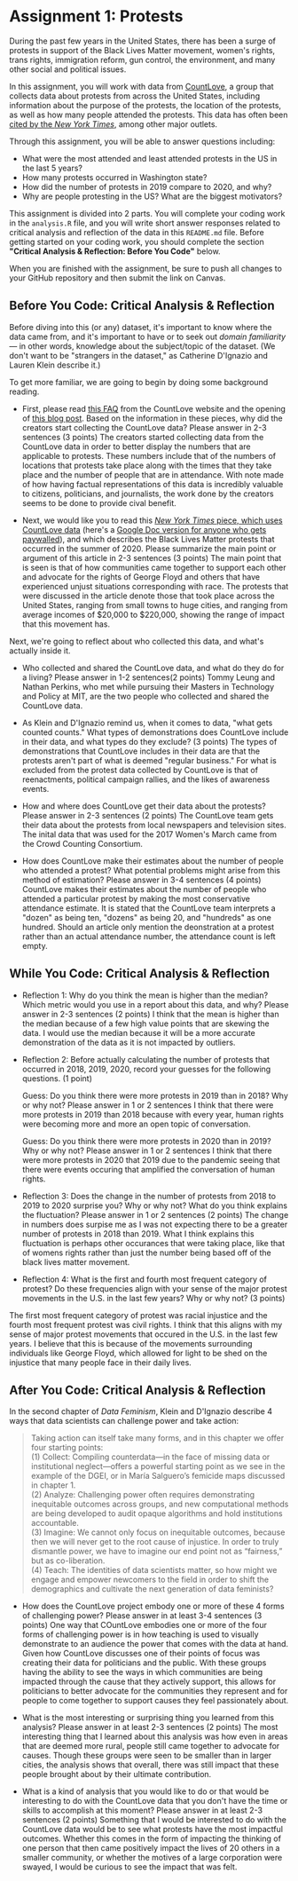 # Assignment 1: Protests

During the past few years in the United States, there has been a surge of protests in support of the Black Lives Matter movement, women's rights, trans rights, immigration reform, gun control, the environment, and many other social and political issues.

In this assignment, you will work with data from [CountLove](https://countlove.org/), a group that collects data about protests from across the United States, including information about the purpose of the protests, the location of the protests, as well as how many people attended the protests. This data has often been [cited by the *New York Times*](https://www.nytimes.com/2020/08/28/us/black-lives-matter-protest.html), among other major outlets.

Through this assignment, you will be able to answer questions including:
- What were the most attended and least attended protests in the US in the last 5 years?
- How many protests occurred in Washington state?
- How did the number of protests in 2019 compare to 2020, and why?
- Why are people protesting in the US? What are the biggest motivators?


This assignment is divided into 2 parts. You will complete your coding work in the `analysis.R` file, and you will write short answer responses related to critical analysis and reflection of the data in this `README.md` file. Before getting started on your coding work, you should complete the section **"Critical Analysis & Reflection: Before You Code"** below.

When you are finished with the assignment, be sure to push all changes to your GitHub repository and then submit the link on Canvas.

## Before You Code: Critical Analysis & Reflection

Before diving into this (or any) dataset, it's important to know where the data came from, and it's important to have or to seek out _domain familiarity_ — in other words, knowledge about the subject/topic of the dataset. (We don't want to be "strangers in the dataset," as Catherine D'Ignazio and Lauren Klein describe it.)

To get more familiar, we are going to begin by doing some background reading.

- First, please read [this FAQ](https://countlove.org/faq.html) from the CountLove website and the opening of [this blog post](https://www.tommyleung.com/countLove/index.htm). Based on the information in these pieces, why did the creators start collecting the CountLove data? Please answer in 2-3 sentences (3 points)
The creators started collecting data from the CountLove data in order to better display the numbers that are applicable to protests. These numbers include that of the numbers of locations that protests take place along with the times that they take place and the number of people that are in attendance. With note made of how having factual representations of this data is incredibly valuable to citizens, politicians, and journalists, the work done by the creators seems to be done to provide cival benefit. 

- Next, we would like you to read this [*New York Times* piece, which uses CountLove data](https://www.nytimes.com/interactive/2020/06/13/us/george-floyd-protests-cities-photos.html) (here's a [Google Doc version for anyone who gets paywalled](https://docs.google.com/document/d/1sdjFsA5csYuH4plNEEk7WXT77K5h5ZuyW05CBwYdk6A/edit?usp=sharing)), and which describes the Black Lives Matter protests that occurred in the summer of 2020. Please summarize the main point or argument of this article in 2-3 sentences (3 points)
The main point that is seen is that of how communities came together to support each other and advocate for the rights of George Floyd and others that have experienced unjust situations corresponding with race. The protests that were discussed in the article denote those that took place across the United States, ranging from small towns to huge cities, and ranging from average incomes of $20,000 to $220,000, showing the range of impact that this movement has. 
  

Next, we're going to reflect about who collected this data, and what's actually inside it.

- Who collected and shared the CountLove data, and what do they do for a living? Please answer in 1-2 sentences(2 points)
Tommy Leung and Nathan Perkins, who met while pursuing their Masters in Technology and Policy at MIT, are the two people who collected and shared the CountLove data. 


- As Klein and D'Ignazio remind us, when it comes to data, "what gets counted counts." What types of demonstrations does CountLove include in their data, and what types do they exclude? (3 points)
The types of demonstrations that CountLove includes in their data are that the protests aren't part of what is deemed "regular business." For what is excluded from the protest data collected by CountLove is that of reenactments, political campaign rallies, and the likes of awareness events. 
  

- How and where does CountLove get their data about the protests? Please answer in 2-3 sentences (2 points)
The CountLove team gets their data about the protests from local newspapers and television sites. The inital data that was used for the 2017 Women's March came from the Crowd Counting Consortium. 


- How does CountLove make their estimates about the number of people who attended a protest? What potential problems might arise from this method of estimation? Please answer in 3-4 sentences (4 points)
CountLove makes their estimates about the number of people who attended a particular protest by making the most conservative attendance estimate. It is stated that the CountLove team interprets a "dozen" as being ten, "dozens" as being 20, and "hundreds" as one hundred. Should an article only mention the deonstration at a protest rather than an actual attendance number, the attendance count is left empty. 


## While You Code: Critical Analysis & Reflection

- Reflection 1: Why do you think the mean is higher than the median? Which metric would you use in a report about this data, and why? Please answer in 2-3 sentences (2 points)
I think that the mean is higher than the median because of a few high value points that are skewing the data. I would use the median because it will be a more accurate demonstration of the data as it is not impacted by outliers. 

- Reflection 2: Before actually calculating the number of protests that occurred in 2018, 2019, 2020, record your guesses for the following questions. (1 point)

  Guess: Do you think there were more protests in 2019 than in 2018? Why or why not? Please answer in 1 or 2 sentences
  I think that there were more protests in 2019 than 2018 because with every year, human rights were becoming more and more an open topic of conversation. 

  Guess: Do you think there were more protests in 2020 than in 2019? Why or why not? Please answer in 1 or 2 sentences
  I think that there were more protests in 2020 that 2019 due to the pandemic seeing that there were events occuring that amplified the conversation of human rights. 

- Reflection 3: Does the change in the number of protests from 2018 to 2019 to 2020 surprise you? Why or why not? What do you think explains the fluctuation? Please answer in 1 or 2 sentences (2 points)
The change in numbers does surpise me as I was not expecting there to be a greater number of protests in 2018 than 2019. What I think explains this fluctuation is perhaps other occurances that were taking place, like that of womens rights rather than just the number being based off of the black lives matter movement. 

- Reflection 4: What is the first and fourth most frequent category of protest? Do these frequencies align with your sense of the major protest movements in the U.S. in the last few years? Why or why not? (3 points)

The first most frequent category of protest was racial injustice and the fourth most frequent protest was civil rights. I think that this aligns with my sense of major protest movements that occured in the U.S. in the last few years. I believe that this is because of the movements surrounding individuals like George Floyd, which allowed for light to be shed on the injustice that many people face in their daily lives. 

## After You Code: Critical Analysis & Reflection

In the second chapter of *Data Feminism*, Klein and D'Ignazio describe 4 ways that data scientists can challenge power and take action:
> Taking action can itself take many forms, and in this chapter we offer four starting points:  
> (1) Collect: Compiling counterdata—in the face of missing data or institutional neglect—offers a powerful starting point as we see in the example of the DGEI, or in María Salguero’s femicide maps discussed in chapter 1.  
> (2) Analyze: Challenging power often requires demonstrating inequitable outcomes across groups, and new computational methods are being developed to audit opaque algorithms and hold institutions accountable.  
> (3) Imagine: We cannot only focus on inequitable outcomes, because then we will never get to the root cause of injustice. In order to truly dismantle power, we have to imagine our end point not as “fairness,” but as co-liberation.  
> (4) Teach: The identities of data scientists matter, so how might we engage and empower newcomers to the field in order to shift the demographics and cultivate the next generation of data feminists?  

- How does the CountLove project embody one or more of these 4 forms of challenging power? Please answer in at least 3-4 sentences (3 points)
One way that COuntLove embodies one or more of the four forms of challenging power is in how teaching is used to visually demonstrate to an audience the power that comes with the data at hand. Given how CountLove discusses one of their points of focus was creating their data for politicians and the public. With these groups having the ability to see the ways in which communities are being impacted through the cause that they actively support, this allows for politicians to better advocate for the communities they represent and for people to come together to support causes they feel passionately about. 

- What is the most interesting or surprising thing you learned from this analysis? Please answer in at least 2-3 sentences (2 points)
The most interesting thing that I learned about this analysis was how even in areas that are deemed more rural, people still came together to advocate for causes. Though these groups were seen to be smaller than in larger cities, the analysis shows that overall, there was still impact that these people brought about by their ultimate contribution. 

- What is a kind of analysis that you would like to do or that would be interesting to do with the CountLove data that you don't have the time or skills to accomplish at this moment? Please answer in at least 2-3 sentences (2 points)
Something that I would be interested to do with the CountLove data would be to see what protests have the most impactful outcomes. Whether this comes in the form of impacting the thinking of one person that then came positively impact the lives of 20 others in a smaller community, or whether the motives of a large corporation were swayed, I would be curious to see the impact that was felt.